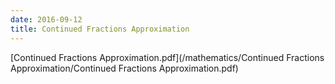 ```yaml
---
date: 2016-09-12
title: Continued Fractions Approximation
---
```


[Continued Fractions Approximation.pdf](/mathematics/Continued Fractions Approximation/Continued Fractions Approximation.pdf)